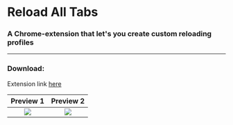 # Reload All Tabs

### A Chrome-extension that let's you create custom reloading profiles

---

### Download:

Extension link [here](https://chrome.google.com/webstore/detail/reload-all-tabs/icncdnmkpbfelimpahkncfjdkdhgammm)

Preview 1                  |  Preview 2                |
:-------------------------:|:-------------------------:|
![](img/1.jpg)          |  ![](img/2.jpg)        |

